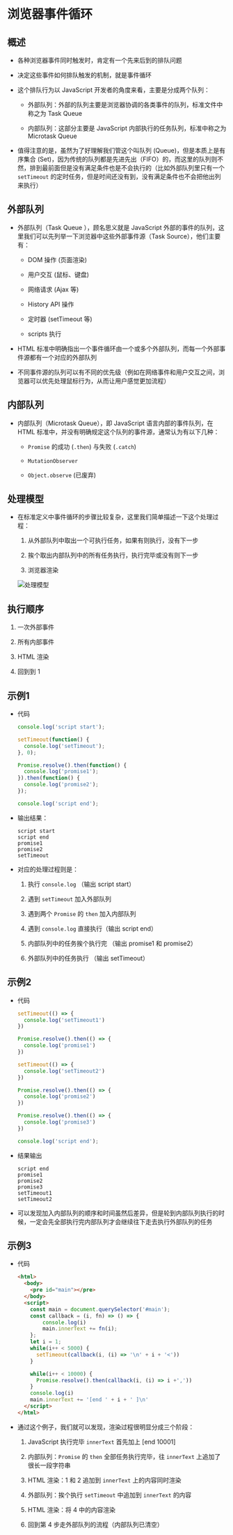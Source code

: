 # 浏览器事件循环

## 概述

  - 各种浏览器事件同时触发时，肯定有一个先来后到的排队问题

  - 决定这些事件如何排队触发的机制，就是事件循环

  - 这个排队行为以 JavaScript 开发者的角度来看，主要是分成两个队列：

      - 外部队列：外部的队列主要是浏览器协调的各类事件的队列，标准文件中称之为 Task Queue

      - 内部队列：这部分主要是 JavaScript 内部执行的任务队列，标准中称之为 Microtask Queue

  - 值得注意的是，虽然为了好理解我们管这个叫队列 (Queue)，但是本质上是有序集合 (Set)，因为传统的队列都是先进先出（FIFO）的，而这里的队列则不然，排到最前面但是没有满足条件也是不会执行的（比如外部队列里只有一个 `setTimeout` 的定时任务，但是时间还没有到，没有满足条件也不会把他出列来执行）

## 外部队列

  - 外部队列（Task Queue ），顾名思义就是 JavaScript 外部的事件的队列，这里我们可以先列举一下浏览器中这些外部事件源（Task Source），他们主要有：

      - DOM 操作 (页面渲染)

      - 用户交互 (鼠标、键盘)

      - 网络请求 (Ajax 等)

      - History API 操作

      - 定时器 (setTimeout 等)

      - scripts 执行

  - HTML 标准中明确指出一个事件循环由一个或多个外部队列，而每一个外部事件源都有一个对应的外部队列

  - 不同事件源的队列可以有不同的优先级（例如在网络事件和用户交互之间，浏览器可以优先处理鼠标行为，从而让用户感觉更加流程）

## 内部队列

  - 内部队列（Microtask Queue），即 JavaScript 语言内部的事件队列，在 HTML 标准中，并没有明确规定这个队列的事件源，通常认为有以下几种：

      - `Promise` 的成功 (`.then`) 与失败 (`.catch`)

      - `MutationObserver`

      - `Object.observe` (已废弃)

## 处理模型

  - 在标准定义中事件循环的步骤比较复杂，这里我们简单描述一下这个处理过程：

    1.  从外部队列中取出一个可执行任务，如果有则执行，没有下一步

    2.  挨个取出内部队列中的所有任务执行，执行完毕或没有则下一步

    3.  浏览器渲染

    ![处理模型](https://mmbiz.qpic.cn/sz_mmbiz_png/s4gib6lJMMRfv4KcNNTBtLarc2VcglkfWyic0VibnuAm3Jwe3VY1hK5BDy2ANnzfX3pYaO8rhibnmS5OtycHjEMRag/640?wx_fmt=png\&tp=webp\&wxfrom=5\&wx_lazy=1\&wx_co=1 "处理模型")

## 执行顺序

1.  一次外部事件

2.  所有内部事件

3.  HTML 渲染

4.  回到到 1

## 示例1

  - 代码

    ```javascript
    console.log('script start');

    setTimeout(function() {
      console.log('setTimeout');
    }, 0);

    Promise.resolve().then(function() {
      console.log('promise1');
    }).then(function() {
      console.log('promise2');
    });

    console.log('script end');
    ```

  - 输出结果：

    ```text
    script start
    script end
    promise1
    promise2
    setTimeout
    ```

  - 对应的处理过程则是：

    1.  执行 `console.log` （输出 script start）

    2.  遇到 `setTimeout` 加入外部队列

    3.  遇到两个 `Promise` 的 `then` 加入内部队列

    4.  遇到 `console.log` 直接执行（输出 script end）

    5.  内部队列中的任务挨个执行完 （输出 promise1 和 promise2）

    6.  外部队列中的任务执行 （输出 setTimeout）

## 示例2

  - 代码

    ```javascript
    setTimeout(() => {
      console.log('setTimeout1')
    })

    Promise.resolve().then(() => {
      console.log('promise1')
    })

    setTimeout(() => {
      console.log('setTimeout2')
    })

    Promise.resolve().then(() => {
      console.log('promise2')
    })

    Promise.resolve().then(() => {
      console.log('promise3')
    })

    console.log('script end');
    ```

  - 结果输出

    ```text
    script end
    promise1
    promise2
    promise3
    setTimeout1
    setTimeout2
    ```

  - 可以发现加入内部队列的顺序和时间虽然后差异，但是轮到内部队列执行的时候，一定会先全部执行完内部队列才会继续往下走去执行外部队列的任务

## 示例3

  - 代码

    ```html
    <html>
      <body>
        <pre id="main"></pre>
      </body>
      <script>
        const main = document.querySelector('#main');
        const callback = (i, fn) => () => {
            console.log(i)
            main.innerText += fn(i);
        };
        let i = 1;
        while(i++ < 5000) {
          setTimeout(callback(i, (i) => '\n' + i + '<'))
        }

        while(i++ < 10000) {
          Promise.resolve().then(callback(i, (i) => i +','))
        }
        console.log(i)
        main.innerText += '[end ' + i + ' ]\n'
      </script>
    </html>
    ```

  - 通过这个例子，我们就可以发现，渲染过程很明显分成三个阶段：

    1.  JavaScript 执行完毕 `innerText` 首先加上 \[end 10001]

    2.  内部队列：`Promise` 的 `then` 全部任务执行完毕，往 `innerText` 上追加了很长一段字符串

    3.  HTML 渲染：1 和 2 追加到 `innerText` 上的内容同时渲染

    4.  外部队列：挨个执行 `setTimeout` 中追加到 `innerText` 的内容

    5.  HTML 渲染：将 4 中的内容渲染

    6.  回到第 4 步走外部队列的流程（内部队列已清空）
